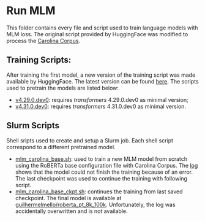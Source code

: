 # Run MLM

This folder contains every file and script used to train language models with MLM loss. The original script provided by HuggingFace was modified to process the [Carolina Corpus](https://huggingface.co/datasets/carolina-c4ai/corpus-carolina).

## Training Scripts:

After training the first model, a new version of the  training script was made available by HuggingFace. The latest version can be found [here](https://github.com/huggingface/transformers/blob/main/examples/pytorch/language-modeling/run_mlm_no_trainer.py). The scripts used to pretrain the models are listed below:

- [v4.29.0.dev0](run_mlm_no_trainer_4_29.py): requires _transformers_ 4.29.0.dev0 as minimal version;
- [v4.31.0.dev0](run_mlm_no_trainer_4_29.py): requires _transformers_ 4.31.0.dev0 as minimal version.

## Slurm Scripts

Shell sripts used to create and setup a Slurm job. Each shell script correspond to a different pretrained model.

- [mlm_carolina_base.sh](mlm_carolina_base.sh): used to train a new MLM model from scratch using the RoBERTa base configuration file with Carolina Corpus. The [log](logs/mlm_carolina_base.log) shows that the model could not finish the training because of an error. The last checkpoint was used to continue the training with following script.
- [mlm_carolina_base_ckpt.sh](mlm_carolina_base_ckpt.sh): continues the training from last saved checkpoint. The final model is available at [guilhermelmello/roberta_pt_8k_100k](https://huggingface.co/guilhermelmello/roberta_pt_8k_100k). Unfortunately, the log was accidentally overwritten and is not available.